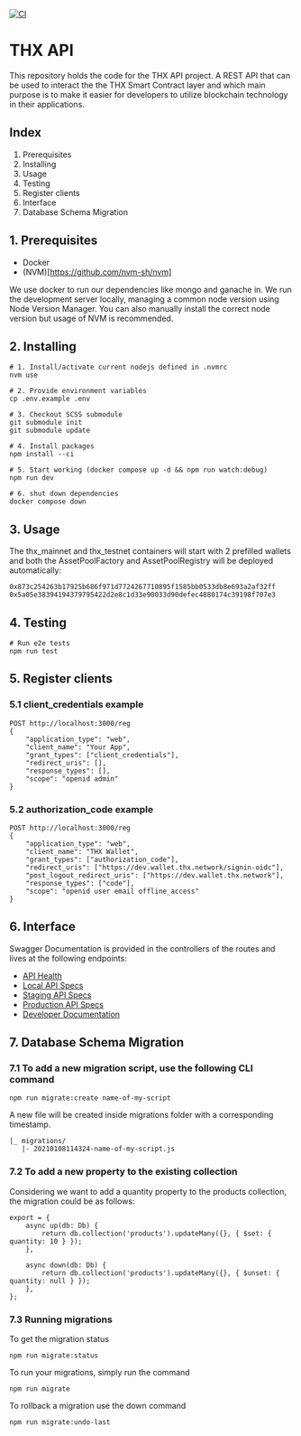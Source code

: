 [![CI](https://github.com/thxprotocol/api/actions/workflows/ci.yml/badge.svg)](https://github.com/thxprotocol/api/actions/workflows/ci.yml)

# THX API

This repository holds the code for the THX API project. A REST API that can be used to interact the the THX Smart Contract layer and which main purpose is to make it easier for developers to utilize blockchain technology in their applications.

## Index

1. Prerequisites
2. Installing
3. Usage
4. Testing
5. Register clients
6. Interface
7. Database Schema Migration

## 1. Prerequisites

-   Docker
-   (NVM)[https://github.com/nvm-sh/nvm]

We use docker to run our dependencies like mongo and ganache in. We run the development server locally, managing a common node version using Node Version Manager.
You can also manually install the correct node version but usage of NVM is recommended.

## 2. Installing

```
# 1. Install/activate current nodejs defined in .nvmrc
nvm use

# 2. Provide environment variables
cp .env.example .env

# 3. Checkout SCSS submodule
git submodule init
git submodule update

# 4. Install packages
npm install --ci

# 5. Start working (docker compose up -d && npm run watch:debug)
npm run dev

# 6. shut down dependencies
docker compose down
```

## 3. Usage

The thx_mainnet and thx_testnet containers will start with 2 prefilled wallets and both the AssetPoolFactory and AssetPoolRegistry will be deployed automatically:

```
0x873c254263b17925b686f971d7724267710895f1585bb0533db8e693a2af32ff
0x5a05e38394194379795422d2e8c1d33e90033d90defec4880174c39198f707e3
```

## 4. Testing

```
# Run e2e tests
npm run test
```

## 5. Register clients

### 5.1 client_credentials example

```
POST http://localhost:3000/reg
{
    "application_type": "web",
    "client_name": "Your App",
    "grant_types": ["client_credentials"],
    "redirect_uris": [],
    "response_types": [],
    "scope": "openid admin"
}
```

### 5.2 authorization_code example

```
POST http://localhost:3000/reg
{
    "application_type": "web",
    "client_name": "THX Wallet",
    "grant_types": ["authorization_code"],
    "redirect_uris": ["https://dev.wallet.thx.network/signin-oidc"],
    "post_logout_redirect_uris": ["https://dev.wallet.thx.network"],
    "response_types": ["code"],
    "scope": "openid user email offline_access"
}
```

## 6. Interface

Swagger Documentation is provided in the controllers of the routes and lives at the following endpoints:

-   [API Health](https://localhost:3000/v1/health/)
-   [Local API Specs](https://localhost:3000/v1/docs/)
-   [Staging API Specs](https://dev.api.thx.network/v1/docs/)
-   [Production API Specs](https://api.thx.network/v1/docs/)
-   [Developer Documentation](http://docs.thx.network)

## 7. Database Schema Migration

### 7.1 To add a new migration script, use the following CLI command

```
npm run migrate:create name-of-my-script
```

A new file will be created inside migrations folder with a corresponding timestamp.

```
|_ migrations/
   |- 20210108114324-name-of-my-script.js
```

### 7.2 To add a new property to the existing collection

Considering we want to add a quantity property to the products collection, the migration could be as follows:

```
export = {
    async up(db: Db) {
        return db.collection('products').updateMany({}, { $set: { quantity: 10 } });
    },

    async down(db: Db) {
        return db.collection('products').updateMany({}, { $unset: { quantity: null } });
    },
};
```

### 7.3 Running migrations

To get the migration status

```
npm run migrate:status
```

To run your migrations, simply run the command

```
npm run migrate
```

To rollback a migration use the down command

```
npm run migrate:undo-last
```
